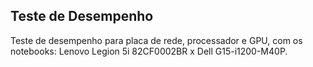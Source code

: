 ## Teste de Desempenho

Teste de desempenho para placa de rede, processador e GPU, com os notebooks: Lenovo Legion 5i 82CF0002BR x Dell G15-i1200-M40P.
